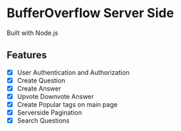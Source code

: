 # BufferOverflow Server Side 

Built with Node.js 

## Features 

- [x] User Authentication and Authorization
- [x] Create Question
- [x] Create Answer
- [x] Upvote Downvote Answer
- [x] Create Popular tags on main page
- [x] Serverside Pagination
- [x] Search Questions
